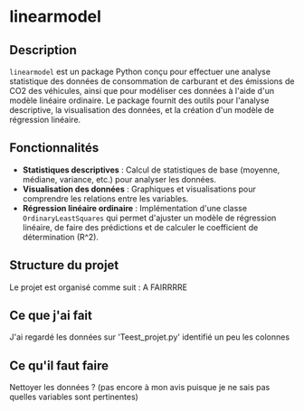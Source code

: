 # linearmodel

## Description
`linearmodel` est un package Python conçu pour effectuer une analyse statistique des données de consommation de carburant et des émissions de CO2 des véhicules, ainsi que pour modéliser ces données à l'aide d'un modèle linéaire ordinaire. Le package fournit des outils pour l'analyse descriptive, la visualisation des données, et la création d'un modèle de régression linéaire.

## Fonctionnalités
- **Statistiques descriptives** : Calcul de statistiques de base (moyenne, médiane, variance, etc.) pour analyser les données.
- **Visualisation des données** : Graphiques et visualisations pour comprendre les relations entre les variables.
- **Régression linéaire ordinaire** : Implémentation d'une classe `OrdinaryLeastSquares` qui permet d'ajuster un modèle de régression linéaire, de faire des prédictions et de calculer le coefficient de détermination \(R^2\).

## Structure du projet
Le projet est organisé comme suit :
A FAIRRRRE


## Ce que j'ai fait
J'ai regardé les données sur 'Teest_projet.py' identifié un peu les colonnes

## Ce qu'il faut faire 
Nettoyer les données ? (pas encore à mon avis puisque je ne sais pas quelles variables sont pertinentes)